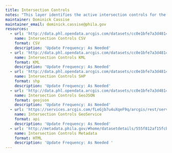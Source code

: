 ```yaml
---
title: Intersection Controls
notes: "This layer identifies the active intersection controls for the Street Lighting and Traffic Engineering Divisions of the City of Philadelphia Streets Department.\r\n"
maintainer: Dominick Cassise
maintainer_email: dominick.cassise@phila.gov
resources:
  - url: 'http://data.phl.opendata.arcgis.com/datasets/cc0e1bfe7a3d4814a0a0329c2650c62e_0.csv'
    name: Intersection Controls CSV
    format: CSV
    description: 'Update Frequency: As Needed'
  - url: 'http://data.phl.opendata.arcgis.com/datasets/cc0e1bfe7a3d4814a0a0329c2650c62e_0.kml'
    name: Intersection Controls KML
    format: KML
    description: 'Update Frequency: As Needed'
  - url: 'http://data.phl.opendata.arcgis.com/datasets/cc0e1bfe7a3d4814a0a0329c2650c62e_0.zip'
    name: Intersection Controls SHP
    format: shp
    description: 'Update Frequency: As Needed'
  - url: 'http://data.phl.opendata.arcgis.com/datasets/cc0e1bfe7a3d4814a0a0329c2650c62e_0.geojson'
    name: Intersection Controls GeoJSON
    format: geojson
    description: 'Update Frequency: As Needed'
  - url: 'https://services.arcgis.com/fLeGjb7u4uXqeF9q/arcgis/rest/services/Intersection_Controls/FeatureServer/0/query?outFields=*&where=1%3D1'
    name: Intersection Controls GeoService
    format: api
    description: 'Update Frequency: As Needed'
  - url: 'http://metadata.phila.gov/#home/datasetdetails/555f812af15fcb6c6ed44108/representationdetails/560037a4a1ae355c7e07a0a0/'
    name: Intersection Controls Metadata
    format: HTML
    description: 'Update Frequency: As Needed '
---
```

